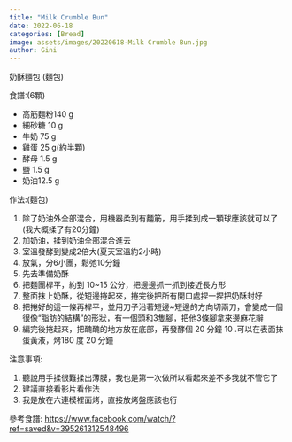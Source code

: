 ```yaml
---
title: "Milk Crumble Bun"
date: 2022-06-18
categories: [Bread]
image: assets/images/20220618-Milk Crumble Bun.jpg
author: Gini
---
```

奶酥麵包 (麵包)

食譜:(6顆)
- 高筋麵粉140 g
- 細砂糖 10 g
- 牛奶 75 g
- 雞蛋 25 g(約半顆)
- 酵母 1.5 g
- 鹽 1.5 g
- 奶油12.5 g

作法:(麵包)
1. 除了奶油外全部混合，用機器柔到有麵筋，用手揉到成一顆球應該就可以了(我大概揉了有20分鐘)
2. 加奶油，揉到奶油全部混合進去
3. 室溫發酵到變成2倍大(夏天室溫約2小時)
4. 放氣，分6小團，鬆弛10分鐘
5. 先去準備奶酥
6. 把麵團桿平，約到 10~15 公分，把邊邊抓一抓到接近長方形
7. 整面抹上奶酥，從短邊捲起來，捲完後把所有開口處捏一捏把奶酥封好
8. 把捲好的這一條再桿平，並用刀子沿著短邊~短邊的方向切兩刀，會變成一個很像“脂肪的結構”的形狀，有一個頭和3隻腳，把他3條腳拿來邊麻花辮
9. 編完後捲起來，把醜醜的地方放在底部，再發酵個 20 分鐘
10 .可以在表面抹蛋黃液，烤180 度 20 分鐘 

注意事項:
1. 聽說用手揉很難揉出薄膜，我也是第一次做所以看起來差不多我就不管它了
2. 建議直接看影片看作法
3. 我是放在六連模裡面烤，直接放烤盤應該也行

<p style="overflow-wrap: anywhere;">參考食譜:
<a href="https://www.facebook.com/watch/?ref=saved&v=395261312548496" target="_blank">https://www.facebook.com/watch/?ref=saved&v=395261312548496</a>
</p>
